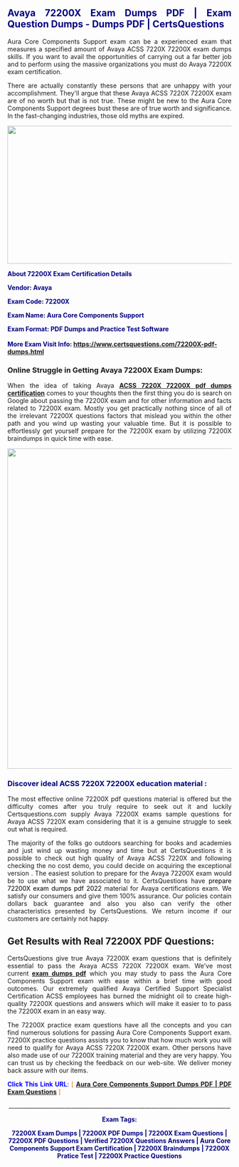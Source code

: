 <h2 style="text-align: justify;"><span style="color: #000080;">Avaya 72200X Exam Dumps PDF | Exam Question Dumps - Dumps PDF | CertsQuestions</span></h2>
<p style="text-align: justify;">Aura Core Components Support exam can be a experienced exam that measures a specified amount of Avaya ACSS 7220X 72200X exam dumps skills. If you want to avail the opportunities of carrying out a far better job and to perform using the massive organizations you must do Avaya 72200X exam certification.</p>
<p style="text-align: justify;">There are actually constantly these persons that are unhappy with your accomplishment. They'll argue that these Avaya ACSS 7220X 72200X exam are of no worth but that is not true. These might be new to the Aura Core Components Support degrees bust these are of true worth and significance. In the fast-changing industries, those old myths are expired.</p>
<p><img style="display: block; margin-left: auto; margin-right: auto;" src="https://i.imgur.com/eaP4ae9.png" width="840" height="310" /></p>
<p><span style="color: #000080;"><strong>About 72200X Exam Certification Details</strong></span></p>
<p><span style="color: #000080;"><strong>Vendor: Avaya<br /></strong></span></p>
<p><span style="color: #000080;"><strong>Exam Code: 72200X</strong></span></p>
<p><span style="color: #000080;"><strong>Exam Name: Aura Core Components Support</strong></span></p>
<p><span style="color: #000080;"><strong>Exam Format: PDF Dumps and Practice Test Software<br /><br />More Exam Visit Info: <span style="color: #ff6600;"><a href="https://www.certsquestions.com/72200X-pdf-dumps.html">https://www.certsquestions.com/72200X-pdf-dumps.html</a></span></strong></span></p>
<h3>Online Struggle in Getting Avaya 72200X Exam Dumps:</h3>
<p style="text-align: justify;">When the idea of taking Avaya <a href="https://www.certsquestions.com/72200X-pdf-dumps.html"><strong>ACSS 7220X 72200X pdf dumps certification</strong></a> comes to your thoughts then the first thing you do is search on Google about passing the 72200X exam and for other information and facts related to 72200X exam. Mostly you get practically nothing since of all of the irrelevant 72200X questions factors that mislead you within the other path and you wind up wasting your valuable time. But it is possible to effortlessly get yourself prepare for the 72200X exam by utilizing 72200X braindumps in quick time with ease.</p>
<p><a href="https://www.certsquestions.com/72200X-pdf-dumps.html"><img style="display: block; margin-left: auto; margin-right: auto;" src="https://i.imgur.com/pxhoKQ2.png" width="720" /></a></p>
<h3><span style="color: #000080;">Discover ideal ACSS 7220X 72200X education material :</span></h3>
<p style="text-align: justify;">The most effective online 72200X pdf questions material is offered but the difficulty comes after you truly require to seek out it and luckily Certsquestions.com supply Avaya 72200X exams sample questions for Avaya ACSS 7220X exam considering that it is a genuine struggle to seek out what is required.</p>
<p style="text-align: justify;">The majority of the folks go outdoors searching for books and academies and just wind up wasting money and time but at CertsQuestions it is possible to check out high quality of Avaya ACSS 7220X and following checking the no cost demo, you could decide on acquiring the exceptional version . The easiest solution to prepare for the Avaya 72200X exam would be to use what we have associated to it. CertsQuestions have <span style="color: #000000;">prepare 72200X exam dumps pdf 2022</span> material for Avaya certifications exam. We satisfy our consumers and give them 100% assurance. Our policies contain dollars back guarantee and also you also can verify the other characteristics presented by CertsQuestions. We return income if our customers are certainly not happy.</p>
<h2>Get Results with Real 72200X PDF Questions:</h2>
<p style="text-align: justify;">CertsQuestions give true Avaya 72200X exam questions that is definitely essential to pass the Avaya ACSS 7220X 72200X exam. We've most current<strong>&nbsp;<a href="https://www.certsquestions.com/">exam dumps pdf</a></strong>&nbsp;which you may study to pass the Aura Core Components Support exam with ease within a brief time with good outcomes. Our extremely qualified Avaya Certified Support Specialist Certification ACSS employees has burned the midnight oil to create high-quality 72200X questions and answers which will make it easier to to pass the 72200X exam in an easy way.</p>
<p style="text-align: justify;">The 72200X practice exam questions have all the concepts and you can find numerous solutions for passing Aura Core Components Support exam. 72200X practice questions assists you to know that how much work you will need to qualify for Avaya ACSS 7220X 72200X exam. Other persons have also made use of our 72200X training material and they are very happy. You can trust us by checking the feedback on our web-site. We deliver money back assure with our items.</p>
<p style="text-align: justify;"><span style="color: #0000ff;"><strong>Click This Link URL</strong>:</span> <span style="color: #ff6600;">[ <strong><a href="https://www.certsquestions.com/avaya-certified-support-specialist-certification-acss-certification.html">Aura Core Components Support Dumps PDF | PDF Exam Questions</a></strong> ]</span></p>
<p style="text-align: center;">______________________________________________________________________________</p>
<p style="text-align: center;"><span style="color: #000080;"><strong>Exam Tags:</strong></span></p>
<p style="text-align: center;"><span style="color: #000080;"><strong>72200X Exam Dumps | 72200X PDF Dumps | 72200X Exam Questions | 72200X PDF Questions | Verified 72200X Questions Answers | Aura Core Components Support Exam Certification | 72200X Braindumps | 72200X Pratice Test | 72200X Practice Questions</strong></span></p>
